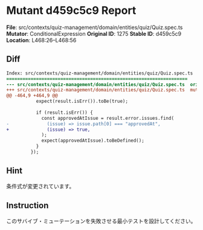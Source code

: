 # Mutant d459c5c9 Report

**File**: src/contexts/quiz-management/domain/entities/quiz/Quiz.spec.ts
**Mutator**: ConditionalExpression
**Original ID**: 1275
**Stable ID**: d459c5c9
**Location**: L468:26–L468:56

## Diff

```diff
Index: src/contexts/quiz-management/domain/entities/quiz/Quiz.spec.ts
===================================================================
--- src/contexts/quiz-management/domain/entities/quiz/Quiz.spec.ts	original
+++ src/contexts/quiz-management/domain/entities/quiz/Quiz.spec.ts	mutated #1275
@@ -464,9 +464,9 @@
           expect(result.isErr()).toBe(true);
 
           if (result.isErr()) {
             const approvedAtIssue = result.error.issues.find(
-              (issue) => issue.path[0] === "approvedAt",
+              (issue) => true,
             );
             expect(approvedAtIssue).toBeDefined();
           }
         });
```

## Hint

条件式が変更されています。

## Instruction

このサバイブ・ミューテーションを失敗させる最小テストを設計してください。
